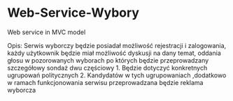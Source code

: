 # Web-Service-Wybory
Web service  in MVC model 

Opis: Serwis wyborczy będzie posiadał możliwość rejestracji i zalogowania, każdy użytkownik będzie
miał możliwość dyskusji na dany temat, oddania głosu w pozorowanych wyborach po których będzie
przeprowadzany szczegółowy sondaż dwu częściowy 1. Będzie dotyczyć konkretnych ugrupowań
politycznych 2. Kandydatów w tych ugrupowaniach ,dodatkowo w ramach funkcjonowania serwisu
przeprowadzana będzie reklama wyborcza
